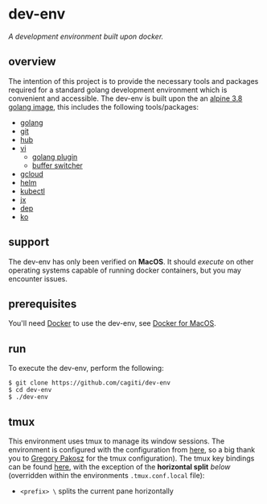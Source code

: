 # dev-env
_A development environment built upon docker._

## overview
The intention of this project is to provide the necessary tools and packages required for a standard golang development environment which is convenient and accessible. The dev-env is built upon the an [alpine 3.8 golang image](https://hub.docker.com/_/golang), this includes the following tools/packages:
- [golang](https://golang.org/)
- [git](https://git-scm.com/)
- [hub](https://github.com/github/hub)
- [vi](https://www.vim.org/)
  - [golang plugin](https://github.com/fatih/vim-go)
  - [buffer switcher](https://github.com/manniwood/vim-buf)
- [gcloud](https://cloud.google.com/sdk/gcloud/)
- [helm](https://helm.sh/)
- [kubectl](https://kubernetes.io/docs/tasks/tools/install-kubectl/)
- [jx](https://github.com/jenkins-x/jx)
- [dep](https://github.com/golang/dep)
- [ko](https://github.com/google/go-containerregistry/tree/master/cmd/ko)

## support
The dev-env has only been verified on **MacOS**. It should _execute_ on other operating systems capable of running docker containers, but you may encounter issues.

## prerequisites
You'll need [Docker](https://www.docker.com/) to use the dev-env, see [Docker for MacOS](https://hub.docker.com/editions/community/docker-ce-desktop-mac).

## run
To execute the dev-env, perform the following:
```
$ git clone https://github.com/cagiti/dev-env
$ cd dev-env
$ ./dev-env
```

## tmux
This environment uses tmux to manage its window sessions. The environment is configured with the configuration from [here](https://github.com/gpakosz/.tmux), so a big thank you to [Gregory Pakosz](https://github.com/gpakosz) for the tmux configuration). The tmux key bindings can be found [here](https://github.com/gpakosz/.tmux#bindings), with the exception of the **horizontal split** _below_ (overridden within the environments `.tmux.conf.local` file):
- `<prefix> \` splits the current pane horizontally
